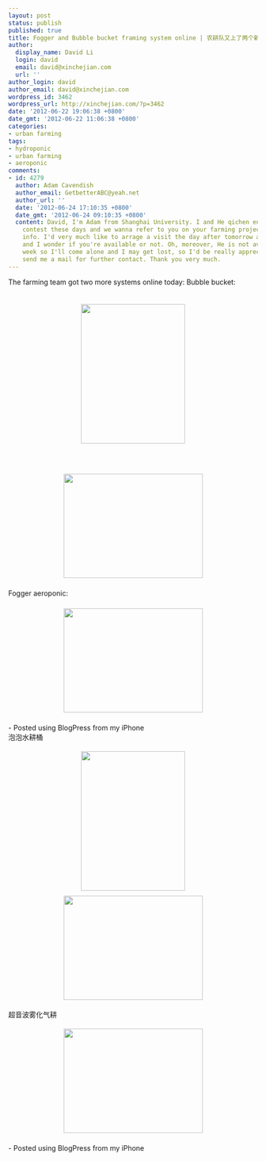 ```yaml
---
layout: post
status: publish
published: true
title: Fogger and Bubble bucket framing system online | 农耕队又上了两个新的系统：超音波雾化气耕和泡泡水耕桶
author:
  display_name: David Li
  login: david
  email: david@xinchejian.com
  url: ''
author_login: david
author_email: david@xinchejian.com
wordpress_id: 3462
wordpress_url: http://xinchejian.com/?p=3462
date: '2012-06-22 19:06:38 +0800'
date_gmt: '2012-06-22 11:06:38 +0800'
categories:
- urban farming
tags:
- hydroponic
- urban farming
- aeroponic
comments:
- id: 4279
  author: Adam Cavendish
  author_email: GetbetterABC@yeah.net
  author_url: ''
  date: '2012-06-24 17:10:35 +0800'
  date_gmt: '2012-06-24 09:10:35 +0800'
  content: David, I'm Adam from Shanghai University. I and He qichen entered for a
    contest these days and we wanna refer to you on your farming project for more
    info. I'd very much like to arrage a visit the day after tomorrow at xinchejian
    and I wonder if you're available or not. Oh, moreover, He is not available this
    week so I'll come alone and I may get lost, so I'd be really appreciated if you'd
    send me a mail for further contact. Thank you very much.
---
```

<p><!--:en-->The farming team got two more systems online today: Bubble bucket: <br /><br /><center><a href='http://xinchejian.com/wp-content/uploads/2012/06/814058F8-68C8-4C8C-8C59-7D5535E6294712.jpg'><img src='http://xinchejian.com/wp-content/uploads/2012/06/814058F8-68C8-4C8C-8C59-7D5535E6294712.jpg' border='0' width='210' height='281' style='margin:5px'></a></center><br /> <br /><br /><center><a href='http://xinchejian.com/wp-content/uploads/2012/06/78AC723C-2D6B-4851-B404-5EB6D50FF6F613.jpg'><img src='http://xinchejian.com/wp-content/uploads/2012/06/78AC723C-2D6B-4851-B404-5EB6D50FF6F613.jpg' border='0' width='281' height='210' style='margin:5px'></a></center><br /> Fogger aeroponic: <br /><br /><center><a href='http://xinchejian.com/wp-content/uploads/2012/06/BEF2CFA6-D513-4942-9D93-02AFD29DC47E14.jpg'><img src='http://xinchejian.com/wp-content/uploads/2012/06/BEF2CFA6-D513-4942-9D93-02AFD29DC47E14.jpg' border='0' width='281' height='210' style='margin:5px'></a></center><br />- Posted using BlogPress from my iPhone<br /><!--:--><!--:zh-->泡泡水耕桶</p>
<p><center><a href="http://xinchejian.com/wp-content/uploads/2012/06/814058F8-68C8-4C8C-8C59-7D5535E6294712.jpg"><img style="margin: 5px;" src="http://xinchejian.com/wp-content/uploads/2012/06/814058F8-68C8-4C8C-8C59-7D5535E6294712.jpg" alt="" width="210" height="281" border="0" /></a></center><center><a href="http://xinchejian.com/wp-content/uploads/2012/06/78AC723C-2D6B-4851-B404-5EB6D50FF6F613.jpg"><img style="margin: 5px;" src="http://xinchejian.com/wp-content/uploads/2012/06/78AC723C-2D6B-4851-B404-5EB6D50FF6F613.jpg" alt="" width="281" height="210" border="0" /></a></center></p>
<p>超音波雾化气耕</p>
<p><center><a href="http://xinchejian.com/wp-content/uploads/2012/06/BEF2CFA6-D513-4942-9D93-02AFD29DC47E14.jpg"><img style="margin: 5px;" src="http://xinchejian.com/wp-content/uploads/2012/06/BEF2CFA6-D513-4942-9D93-02AFD29DC47E14.jpg" alt="" width="281" height="210" border="0" /></a></center><br />
- Posted using BlogPress from my iPhone<!--:--></p>
